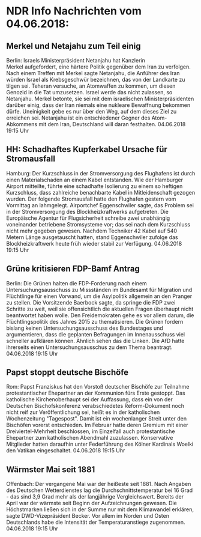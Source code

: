 # NDR Info Nachrichten vom 04.06.2018:


## Merkel und Netajahu zum Teil einig
Berlin: Israels Ministerpräsident Netanjahu hat Kanzlerin Merkel aufgefordert, eine härtere Politik gegenüber dem Iran zu verfolgen. Nach einem Treffen mit Merkel sagte Netanjahu, die Anführer des Iran würden Israel als Krebsgeschwür bezeichnen, das von der Landkarte zu tilgen sei. Teheran versuche, an Atomwaffen zu kommen, um diesen Genozid in die Tat umzusetzen. Israel werde das nicht zulassen, so Netanjahu. Merkel betonte, sie sei mit dem israelischen Ministerpräsidenten darüber einig, dass der Iran niemals eine nukleare Bewaffnung bekommen dürfe. Uneinigkeit gebe es nur über den Weg, auf dem dieses Ziel zu erreichen sei. Netanjahu ist ein entschiedener Gegner des Atom-Abkommens mit dem Iran, Deutschland will daran festhalten. 04.06.2018 19:15 Uhr 

## HH: Schadhaftes Kupferkabel Ursache für Stromausfall
Hamburg: Der Kurzschluss in der Stromversorgung des Flughafens ist durch einen Materialschaden an einem Kabel entstanden. Wie der Hamburger Airport mitteilte, führte eine schadhafte Isolierung zu einem so heftigen Kurzschluss, dass zahlreiche benachbarte Kabel in Mitleidenschaft gezogen wurden. Der folgende Stromausfall hatte den Flughafen gestern vom Vormittag an lahmgelegt. Airportchef Eggenschwiler sagte, das Problem sei in der Stromversorgung des Blockheizkraftwerks aufgetreten. Die Europäische Agentur für Flugsicherheit schreibe zwei unabhängig voneinander betriebene Stromsysteme vor; das sei nach dem Kurzschluss nicht mehr gegeben gewesen. Nachdem Techniker 42 Kabel auf 540 Metern Länge ausgetauscht hatten, stand Eggenschwiler zufolge das Blockheizkraftwerk heute früh wieder stabil zur Verfügung. 04.06.2018 19:15 Uhr 

## Grüne kritisieren FDP-Bamf Antrag
Berlin: Die Grünen halten die FDP-Forderung nach einem Untersuchungsausschuss zu Missständen im Bundesamt für Migration und Flüchtlinge für einen Vorwand, um die Asylpolitik allgemein an den Pranger zu stellen. Die Vorsitzende Baerbock sagte, da springe die FDP zwei Schritte zu weit, weil sie offensichtlich die aktuellen Fragen überhaupt nicht beantwortet haben wolle. Den Freidemokraten gehe es vor allem darum, die Flüchtlingspolitik des Jahres 2015 zu thematisieren. Die Grünen fordern bislang keinen Untersuchungsausschuss des Bundestages und argumentieren, dass die geplanten Befragungen im Innenausschuss viel schneller aufklären können. Ähnlich sehen das die Linken. Die AfD hatte ihrerseits einen Untersuchungsausschus zu dem Thema beantragt. 04.06.2018 19:15 Uhr 

## Papst stoppt deutsche Bischöfe
Rom:				Papst Franziskus hat den Vorstoß deutscher Bischöfe zur Teilnahme protestantischer Ehepartner an der Kommunion fürs Erste gestoppt. Das katholische Kirchenoberhaupt sei der Auffassung, dass ein von der Deutschen Bischofskonferenz verabschiedetes Reform-Dokument noch nicht reif zur Veröffentlichung sei, heißt es in der katholischen Wochenzeitung "Tagespost". Damit ist ein wochenlanger Streit unter den Bischöfen vorerst entschieden. Im Februar hatte deren Gremium mit einer Dreiviertel-Mehrheit beschlossen, im Einzelfall auch protestantische Ehepartner zum katholischen Abendmahl zuzulassen. Konservative Mitglieder hatten daraufhin unter Federführung des Kölner Kardinals Woelki den Vatikan eingeschaltet. 04.06.2018 19:15 Uhr 

## Wärmster Mai seit 1881
Offenbach: Der vergangene Mai war der heißeste seit 1881. Nach Angaben des Deutschen Wetterdienstes lag die Durchschnittstemperatur bei 16 Grad - das sind 3,9 Grad mehr als der langjährige Vergleichswert. Bereits der April war der wärmste seit Beginn der Aufzeichnungen gewesen. Die Höchstmarken ließen sich in der Summe nur mit dem Klimawandel erklären, sagte DWD-Vizepräsident Becker. Vor allem im Norden und Osten Deutschlands habe die Intensität der Temperaturanstiege zugenommen. 04.06.2018 19:15 Uhr 
